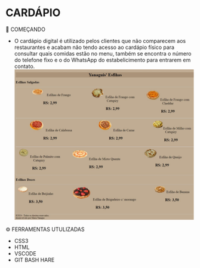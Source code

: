 # CARDÁPIO  

🚀 COMEÇANDO
* O cardápio digital é utilizado pelos clientes que não comparecem aos restaurantes e acabam não tendo acesso ao cardápio físico para consultar quais comidas estão no menu, também se encontra o número do telefone fixo e o do WhatsApp do estabelicimento para entrarem em contato.
![Telainicial](print.jpeg)

⚙️ FERRAMENTAS UTULIZADAS 
* CSS3
* HTML
* VSCODE
* GIT BASH HARE

